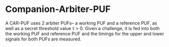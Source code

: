 # Companion-Arbiter-PUF
A CAR-PUF uses 2 arbiter  PUFs– a working PUF and a reference PUF, as well as a secret threshold value τ > 0. Given  a challenge, it is fed into both the working PUF and reference PUF and the timings for the  upper and lower signals for both PUFs are measured.
